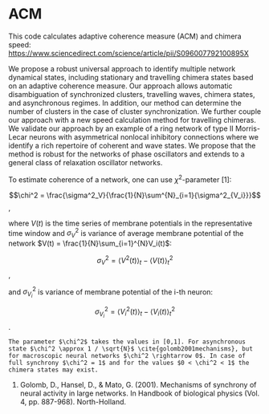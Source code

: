 # ACM
This code calculates adaptive coherence measure (ACM) and chimera speed: https://www.sciencedirect.com/science/article/pii/S096007792100895X

We propose a robust universal approach to identify multiple network dynamical states, including stationary and travelling chimera states based on an adaptive coherence measure. 
		Our approach allows automatic disambiguation of synchronized clusters, travelling waves, chimera states, and asynchronous regimes. In addition, our method can determine the number of clusters in the case of cluster synchronization. We further couple our approach with a new speed calculation method for travelling chimeras. We validate our approach by an example of a ring network of type II Morris-Lecar neurons with asymmetrical nonlocal inhibitory connections where we identify a rich repertoire of coherent and wave states. We propose that the method is robust for the networks of phase oscillators and extends to a general class of relaxation oscillator networks.
    
   To estimate coherence of a network, one can use $\chi^2$-parameter [1]:
	

$$\chi^2 = \frac{\sigma^2_V}{\frac{1}{N}\sum^{N}_{i=1}{\sigma^2_{V_i}}}$$,

where $V(t)$ is the time series of membrane potentials in the representative time window and $\sigma^2_V$ is variance of average membrane potential of the network $V(t) = \frac{1}{N}\sum_{i=1}^{N}V_i(t)$:

$$\sigma^2_V = \langle V^2(t)\rangle_t - \langle V(t)\rangle_t^2$$,

and $\sigma^2_{V_i}$ is variance of membrane potential of the i-th neuron:

$$\sigma^2_{V_i} = \langle V_i^2(t)\rangle_t - \langle V_i(t)\rangle_t^2$$.
	
	The parameter $\chi^2$ takes the values in [0,1]. For asynchronous state $\chi^2 \approx 1 / \sqrt{N}$ \cite{golomb2001mechanisms}, but for macroscopic neural networks $\chi^2 \rightarrow 0$. In case of full synchrony $\chi^2 = 1$ and for the values $0 < \chi^2 < 1$ the chimera states may exist. 




1. Golomb, D., Hansel, D., & Mato, G. (2001). Mechanisms of synchrony of neural activity in large networks. In Handbook of biological physics (Vol. 4, pp. 887-968). North-Holland.
